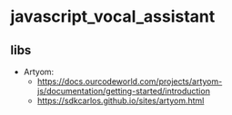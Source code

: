 # javascript_vocal_assistant

## libs
  - Artyom:
    - https://docs.ourcodeworld.com/projects/artyom-js/documentation/getting-started/introduction
    - https://sdkcarlos.github.io/sites/artyom.html